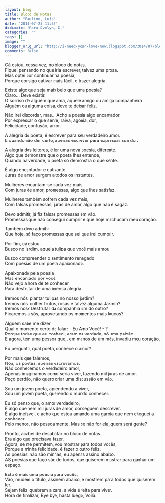 ```yaml
---
layout: blog
title: Bloco de Notas
author: "Paulino, Luís"
date: "2014-07-23 11:55"
dedicate: "Para Evelyn, E."
categories: ""
tags: []
image: ""
blogger_orig_url: "http://i-need-your-love-now.blogspot.com/2014/07/bloco-de-notas.html"
comments: false
---
```


Cá estou, dessa vez, no bloco de notas.\
Fiquei pensando no que iria escrever, talvez uma prosa.\
Mas optei por continuar na poesia,\
Porque consigo cativar mais fácil, e trazer alegria.

Existe algo que seja mais belo que uma poesia?\
Claro... Deve existir.\
O sorriso de alguém que ama, aquele amigo ou amiga companheira\
Alguém ou alguma coisa, deve te deixar feliz.

Não irei discordar, mas... Acho a poesia algo encantador.\
Por expressar o que sente, raiva, agonia, dor,\
Felicidade, confusão, amor.

A alegria do poeta, é escrever para seu verdadeiro amor.\
E quando não der certo, apenas escrever para expressar sua dor.

A alegria dos leitores, é ler uma nova poesia, diferente.\
Algo que demonstre que o poeta lhes entende,\
Quando na verdade, o poeta só demonstra o que sente.

É algo encantador e cativante.\
Juras de amor surgem a todos os instantes.

Mulheres encantam-se cada vez mais\
Com juras de amor, promessas, algo que lhes satisfaz.

Mulheres também sofrem cada vez mais,\
Com falsas promessas, juras de amor, algo que não é sagaz.

Devo admitir, já fiz falsas promessas em vão.\
Promessas que não consegui cumprir e que hoje machucam meu coração.

Também devo admitir\
Que hoje, só faço promessas que sei que irei cumprir.

Por fim, cá estou.\
Busco no jardim, aquela tulipa que você mais amou.

Busco compreender o sentimento renegado\
Com poesias de um poeta apaixonado.

Apaixonado pela poesia\
Mas encantado por você.\
Não vejo a hora de te conhecer\
Para desfrutar de uma imensa alegria.

Iremos nós, plantar tulipas no nosso jardim?\
Iremos nós, colher frutos, rosas e talvez alguma Jasmin?\
Iremos nós? Desfrutar da companhia um do outro?\
Ficaremos a sós, aproveitando os momentos mais loucos?

Alguém sabe me dizer\
Qual o momento certo de falar: - Eu Amo Você! - ?\
Porque todas que eu conheci, eram na verdade, só uma paixão\
E agora, tem uma pessoa que,, em menos de um mês, invadiu meu coração.

Eu pergunto, qual poeta, conhece o amor?

Por mais que falemos,\
Nós, os poetas, apenas escrevemos.\
Não conhecemos o verdadeiro amor,\
Apenas imaginamos como seria viver, fazendo mil juras de amor.\
Peço perdão, não quero criar uma discussão em vão.

Sou um jovem poeta, aprendendo a viver,\
Sou um jovem poeta, querendo o mundo conhecer.

Eu só penso que, o amor verdadeiro,\
É algo que nem mil juras de amor, conseguem descrever.\
É algo inefável, e acho que estou amando uma garota que nem cheguei a conhecer.\
Pelo menos, não pessoalmente. Mas se não for ela, quem será gente?

Pronto, acabei de desabafar no bloco de notas.\
Era algo que precisava fazer,\
Agora, se me permitem, vou mostrar para todos vocês,\
Porque a minha felicidade, é fazer o outro feliz.\
As poesias, não são minhas, eu apenas assino abaixo.\
AS poesias que faço são de todos, que quiserem mostrar para ganhar um espaço.

Esta é mais uma poesia para vocês,\
Vão, mudem o título, assinem abaixo, e mostrem para todos que quiserem ler.\
Sejam feliz, quebrem a cara, a vida é feita para viver.\
Hora de finalizar, Bye bye, hasta luego, Voilà.
